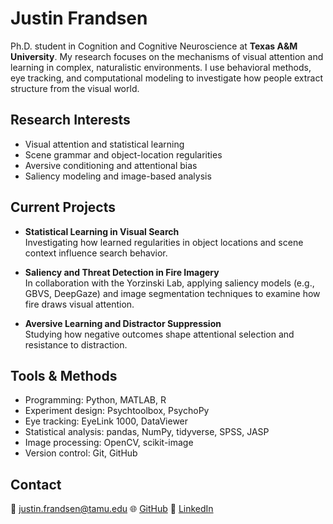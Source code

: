 # Justin Frandsen

Ph.D. student in Cognition and Cognitive Neuroscience at **Texas A&M University**. My research focuses on the mechanisms of visual attention and learning in complex, naturalistic environments. I use behavioral methods, eye tracking, and computational modeling to investigate how people extract structure from the visual world.

## Research Interests
- Visual attention and statistical learning  
- Scene grammar and object-location regularities  
- Aversive conditioning and attentional bias  
- Saliency modeling and image-based analysis  

## Current Projects
- **Statistical Learning in Visual Search**  
  Investigating how learned regularities in object locations and scene context influence search behavior.  

- **Saliency and Threat Detection in Fire Imagery**  
  In collaboration with the Yorzinski Lab, applying saliency models (e.g., GBVS, DeepGaze) and image segmentation techniques to examine how fire draws visual attention.  

- **Aversive Learning and Distractor Suppression**  
  Studying how negative outcomes shape attentional selection and resistance to distraction.  

## Tools & Methods
- Programming: Python, MATLAB, R  
- Experiment design: Psychtoolbox, PsychoPy  
- Eye tracking: EyeLink 1000, DataViewer  
- Statistical analysis: pandas, NumPy, tidyverse, SPSS, JASP  
- Image processing: OpenCV, scikit-image  
- Version control: Git, GitHub  

## Contact
📧 justin.frandsen@tamu.edu
🌐 [GitHub](https://github.com/justin-frandsen)
🔗 [LinkedIn](https://www.linkedin.com/in/justin-frandsen/)
